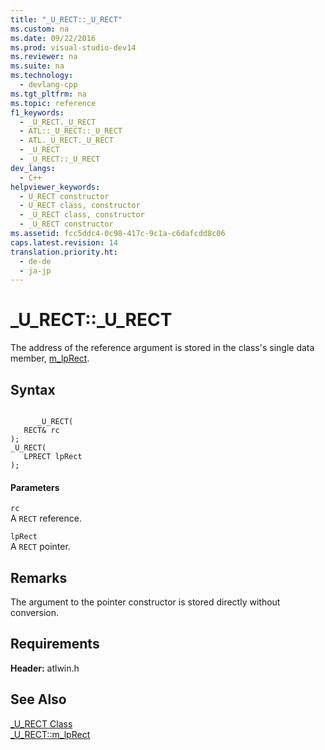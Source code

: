 ```yaml
---
title: "_U_RECT::_U_RECT"
ms.custom: na
ms.date: 09/22/2016
ms.prod: visual-studio-dev14
ms.reviewer: na
ms.suite: na
ms.technology: 
  - devlang-cpp
ms.tgt_pltfrm: na
ms.topic: reference
f1_keywords: 
  - _U_RECT._U_RECT
  - ATL::_U_RECT::_U_RECT
  - ATL._U_RECT._U_RECT
  - _U_RECT
  - _U_RECT::_U_RECT
dev_langs: 
  - C++
helpviewer_keywords: 
  - U_RECT constructor
  - U_RECT class, constructor
  - _U_RECT class, constructor
  - _U_RECT constructor
ms.assetid: fcc5ddc4-0c98-417c-9c1a-c6dafcdd8c06
caps.latest.revision: 14
translation.priority.ht: 
  - de-de
  - ja-jp
---
```

# _U_RECT::_U_RECT
The address of the reference argument is stored in the class's single data member, [m_lpRect](../vs140/_u_rect--m_lprect.md).  
  
## Syntax  
  
```  
  
      _U_RECT(  
   RECT& rc   
);  
_U_RECT(  
   LPRECT lpRect   
);  
```  
  
#### Parameters  
 `rc`  
 A `RECT` reference.  
  
 `lpRect`  
 A `RECT` pointer.  
  
## Remarks  
 The argument to the pointer constructor is stored directly without conversion.  
  
## Requirements  
 **Header:** atlwin.h  
  
## See Also  
 [_U_RECT Class](../vs140/_u_rect-class.md)   
 [_U_RECT::m_lpRect](../vs140/_u_rect--m_lprect.md)